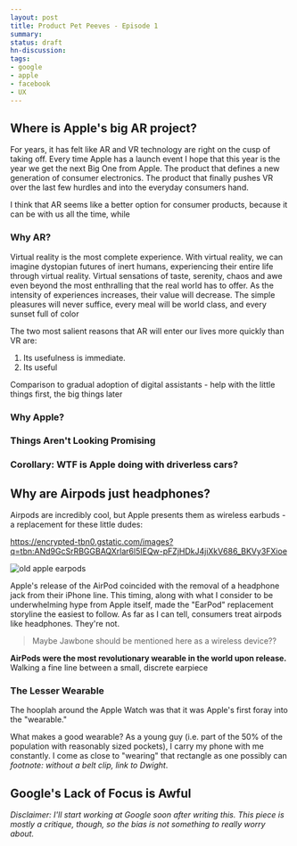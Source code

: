 ```yaml
---
layout: post
title: Product Pet Peeves - Episode 1
summary:
status: draft
hn-discussion:
tags:
- google
- apple
- facebook
- UX
---
```


## Where is Apple's big AR project?

For years, it has felt like AR and VR technology are right on the cusp of taking off. Every time Apple has a launch event I hope that this year is the year we get the next Big One from Apple. The product that defines a new generation of consumer electronics. The product that finally pushes VR over the last few hurdles and into the everyday consumers hand.

I think that AR seems like a better option for consumer products, because it can be with us all the time, while 

### Why AR?

Virtual reality is the most complete experience. With virtual reality, we can imagine dystopian futures of inert humans, experiencing their entire life through virtual reality. Virtual sensations of taste, serenity, chaos and awe even beyond the most enthralling that the real world has to offer. As the intensity of experiences increases, their value will decrease. The simple pleasures will never suffice, every meal will be world class, and every sunset full of color

The two most salient reasons that AR will enter our lives more quickly than VR are:

1. Its usefulness is immediate.
2. Its useful

Comparison to gradual adoption of digital assistants - help with the little things first, the big things later

### Why Apple?

### Things Aren't Looking Promising

### Corollary: WTF is Apple doing with driverless cars?

## Why are Airpods just headphones?

Airpods are incredibly cool, but Apple presents them as wireless earbuds - a replacement for these little dudes:

https://encrypted-tbn0.gstatic.com/images?q=tbn:ANd9GcSrRBGGBAQXrlar6l5IEQw-pFZjHDkJ4jiXkV686_BKVy3FXioe

![old apple earpods]()

Apple's release of the AirPod coincided with the removal of a headphone jack from their iPhone line. This timing, along with what I consider to be underwhelming hype from Apple itself, made the "EarPod" replacement storyline the easiest to follow. As far as I can tell, consumers treat airpods like headphones. They're not.

> Maybe Jawbone should be mentioned here as a wireless device??

**AirPods were the most revolutionary wearable in the world upon release.** Walking a fine line between a small, discrete earpiece



### The Lesser Wearable

The hooplah around the Apple Watch was that it was Apple's first foray into the "wearable."

What makes a good wearable? As a young guy (i.e. part of the 50% of the population with reasonably sized pockets), I carry my phone with me constantly. I come as close to "wearing" that rectangle as one possibly can _footnote: without a belt clip, link to Dwight_.



## Google's Lack of Focus is Awful

_Disclaimer: I'll start working at Google soon after writing this. This piece
is mostly a critique, though, so the bias is not something to really worry
about._

## 
